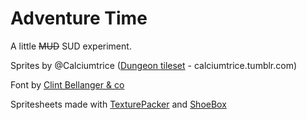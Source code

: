 # Adventure Time

A little ~~MUD~~ SUD experiment.



Sprites by @Calciumtrice ([Dungeon tileset](http://opengameart.org/content/dungeon-tileset-1) - calciumtrice.tumblr.com)

Font by [Clint Bellanger & co](http://opengameart.org/content/boxy-bold-truetype-font)

Spritesheets made with [TexturePacker](https://www.codeandweb.com/texturepacker) and [ShoeBox](http://renderhjs.net/shoebox/)